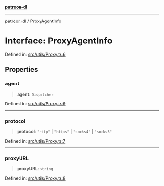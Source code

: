 [**patreon-dl**](../README.md)

***

[patreon-dl](../README.md) / ProxyAgentInfo

# Interface: ProxyAgentInfo

Defined in: [src/utils/Proxy.ts:6](https://github.com/patrickkfkan/patreon-dl/blob/faebc79e7105b755ed4bb91829b93f102ad3b38c/src/utils/Proxy.ts#L6)

## Properties

### agent

> **agent**: `Dispatcher`

Defined in: [src/utils/Proxy.ts:9](https://github.com/patrickkfkan/patreon-dl/blob/faebc79e7105b755ed4bb91829b93f102ad3b38c/src/utils/Proxy.ts#L9)

***

### protocol

> **protocol**: `"http"` \| `"https"` \| `"socks4"` \| `"socks5"`

Defined in: [src/utils/Proxy.ts:7](https://github.com/patrickkfkan/patreon-dl/blob/faebc79e7105b755ed4bb91829b93f102ad3b38c/src/utils/Proxy.ts#L7)

***

### proxyURL

> **proxyURL**: `string`

Defined in: [src/utils/Proxy.ts:8](https://github.com/patrickkfkan/patreon-dl/blob/faebc79e7105b755ed4bb91829b93f102ad3b38c/src/utils/Proxy.ts#L8)
